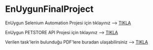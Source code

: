 # EnUygunFinalProject

EnUygun Selenium Automation Projesi için tıklayınız --> <a href="https://github.com/msevtekin/EnUygunFinalProject/tree/main/EnUygun_Task-master">TIKLA</a>

EnUygun PETSTORE API Projesi için tıklayınız --> <a href="https://github.com/msevtekin/EnUygunFinalProject/tree/main/PetStore_Api_Automation-Enuygun">TIKLA</a>

Verilen task'lerin bulunduğu PDF'lere buradan ulaşabilirsiniz --> <a href="https://github.com/msevtekin/EnUygunFinalProject/tree/main/EnUygun%20Projects">TIKLA</a>
